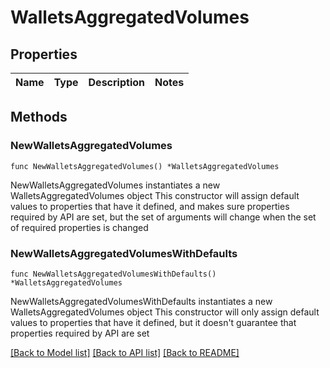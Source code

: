 # WalletsAggregatedVolumes

## Properties

Name | Type | Description | Notes
------------ | ------------- | ------------- | -------------

## Methods

### NewWalletsAggregatedVolumes

`func NewWalletsAggregatedVolumes() *WalletsAggregatedVolumes`

NewWalletsAggregatedVolumes instantiates a new WalletsAggregatedVolumes object
This constructor will assign default values to properties that have it defined,
and makes sure properties required by API are set, but the set of arguments
will change when the set of required properties is changed

### NewWalletsAggregatedVolumesWithDefaults

`func NewWalletsAggregatedVolumesWithDefaults() *WalletsAggregatedVolumes`

NewWalletsAggregatedVolumesWithDefaults instantiates a new WalletsAggregatedVolumes object
This constructor will only assign default values to properties that have it defined,
but it doesn't guarantee that properties required by API are set


[[Back to Model list]](../README.md#documentation-for-models) [[Back to API list]](../README.md#documentation-for-api-endpoints) [[Back to README]](../README.md)


